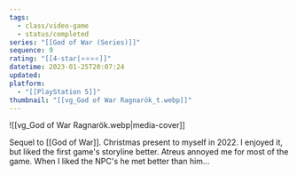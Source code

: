 ```yaml
---
tags:
  - class/video-game
  - status/completed
series: "[[God of War (Series)]]"
sequence: 9
rating: "[[4-star|⭐️⭐️⭐️⭐️]]"
datetime: 2023-01-25T20:07:24
updated: 
platform:
  - "[[PlayStation 5]]"
thumbnail: "[[vg_God of War Ragnarök_t.webp]]"
---
```

![[vg_God of War Ragnarök.webp|media-cover]]

Sequel to [[God of War]]. Christmas present to myself in 2022. I enjoyed it, but liked the first game's storyline better. Atreus annoyed me for most of the game. When I liked the NPC's he met better than him...
